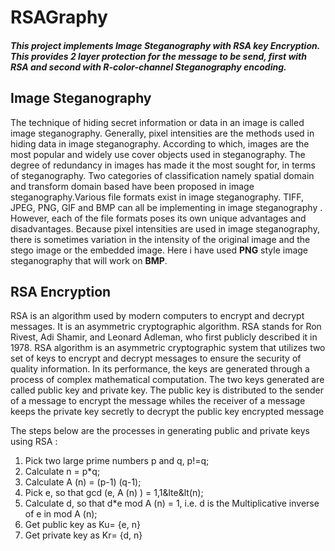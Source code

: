 # RSAGraphy

##### This project implements Image Steganography with RSA key Encryption. This provides 2 layer protection for the message to be send, first with RSA and second with R-color-channel Steganography encoding.

## Image Steganography

The technique of hiding secret information or data in an image is called image steganography. Generally, pixel intensities are the methods used in hiding data in
image steganography. According to which, images are the most popular and widely use cover objects used in steganography. The degree of redundancy in images has
made it the most sought for, in terms of steganography. Two categories of classification namely spatial domain and transform domain based have been
proposed in image steganography.Various file formats exist in image steganography. TIFF, JPEG, PNG, GIF and BMP can all be implementing in image steganography .
However, each of the file formats poses its own unique advantages and disadvantages. Because pixel intensities are used in image steganography, there is
sometimes variation in the intensity of the original image and the stego image or the embedded image. Here i have used **PNG** style image steganography that will work on **BMP**.


## RSA Encryption

RSA is an algorithm used by modern computers to encrypt and decrypt messages. It is an asymmetric cryptographic algorithm. RSA stands for Ron Rivest, Adi Shamir,
and Leonard Adleman, who first publicly described it in 1978. RSA algorithm is an asymmetric cryptographic system that utilizes two set of keys to encrypt and decrypt
messages to ensure the security of quality information. In its performance, the keys are generated through a process of complex mathematical computation. The two keys
generated are called public key and private key. The public key is distributed to the sender of a message to encrypt the message whiles the receiver of a message keeps
the private key secretly to decrypt the public key encrypted message

The steps below are the processes in generating public and private keys using RSA :

1. Pick two large prime numbers p and q, p!=q;
2. Calculate n = p*q;
3. Calculate A (n) = (p-1) (q-1);
4. Pick e, so that gcd (e, A (n) ) = 1,1&lte&lt(n);
5. Calculate d, so that d*e mod A (n) = 1, i.e. d is the Multiplicative inverse of e in mod A (n);
6. Get public key as Ku= {e, n}
7. Get private key as Kr= {d, n}


